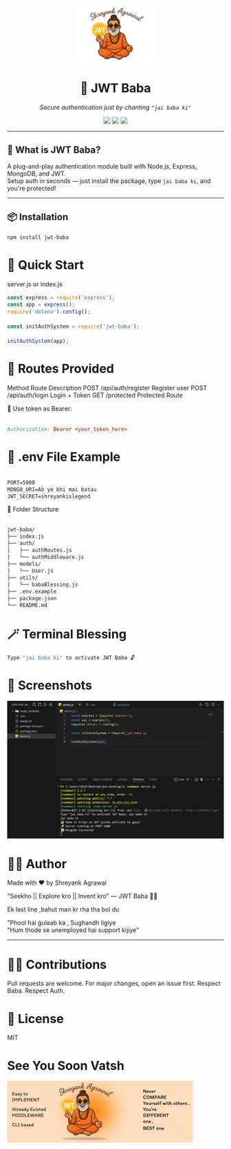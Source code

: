 
<!-- -------------------------- -->
<!-- 🔥 JWT-BABA BY SHREYANK 🔥 -->
<!-- -------------------------- -->

<p align="center">
  <img src="https://github.com/Shreyank108/jwt-baba/blob/main/public/jwt-baba.png?raw=true" alt="JWT Baba Logo" width="200"/>
</p>

<h1 align="center">🔐 JWT Baba</h1>

<p align="center"><i>Secure authentication just by chanting <code>"jai baba ki"</code></i></p>

<p align="center">
  <img src="https://img.shields.io/npm/v/jwt-baba?color=purple&style=for-the-badge" />
  <img src="https://img.shields.io/github/license/Shreyank108/jwt-baba?style=for-the-badge" />
  <img src="https://img.shields.io/github/stars/Shreyank108/jwt-baba?style=social" />
</p>

---

## 🧠 What is JWT Baba?

A plug-and-play authentication module built with Node.js, Express, MongoDB, and JWT.  
Setup auth in seconds — just install the package, type `jai baba ki`, and you're protected!

---

## 📦 Installation

```bash
npm install jwt-baba
```
# 🚀 Quick Start
server.js or index.js 
``` js
const express = require('express');
const app = express();
require('dotenv').config();

const initAuthSystem = require('jwt-baba');

initAuthSystem(app);
```

# 🔐 Routes Provided
Method	Route	Description
POST	/api/auth/register	Register user
POST	/api/auth/login	Login + Token
GET	/protected	Protected Route

🔑 Use token as Bearer:

```makefile

Authorization: Bearer <your_token_here>

```
# 🧾 .env File Example
```

PORT=5000
MONGO_URI=Ab ye bhi mai batau
JWT_SECRET=shreyankislegend
```
📁 Folder Structure
```pgsql

jwt-baba/
├── index.js
├── auth/
│   ├── authRoutes.js
│   └── authMiddleware.js
├── models/
│   └── User.js
├── utils/
│   └── babaBlessing.js
├── .env.example
├── package.json
└── README.md
```
# 🪄 Terminal Blessing
``` bash
Type "jai baba ki" to activate JWT Baba 🔓
```
# 📸 Screenshots
<img src="https://github.com/Shreyank108/jwt-baba/blob/main/public/image.png?raw=true" alt="JWT Baba Logo" />

# 👨‍💻 Author
Made with ❤️ by Shreyank Agrawal

"Seekho || Explore kro || Invent kro" — JWT Baba 🧙‍♂️

<p>Ek last line ,bahut man kr rha tha bol du</p> 

"Phool hai gulaab ka , Sughandh ligiye <br>
"Hum thode se unemployed hai support kijiye"

<hr>

# 🧙‍♂️ Contributions
Pull requests are welcome. For major changes, open an issue first.
Respect Baba. Respect Auth.

# 📜 License
MIT

# See You Soon Vatsh 
<img src="https://github.com/Shreyank108/jwt-baba/blob/main/public/discription.png?raw=true" alt="JWT Baba Logo" />

